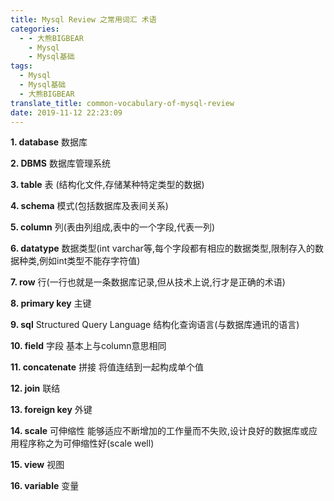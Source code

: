 ```yaml
---
title: Mysql Review 之常用词汇 术语
categories:
  - - 大熊BIGBEAR
    - Mysql
    - Mysql基础
tags:
  - Mysql
  - Mysql基础
  - 大熊BIGBEAR
translate_title: common-vocabulary-of-mysql-review
date: 2019-11-12 22:23:09
---
```

__1. database__ 数据库

__2. DBMS__ 数据库管理系统

__3. table__ 表 (结构化文件,存储某种特定类型的数据)

__4. schema__ 模式(包括数据库及表间关系)

__5. column__ 列(表由列组成,表中的一个字段,代表一列)

__6. datatype__ 数据类型(int varchar等,每个字段都有相应的数据类型,限制存入的数据种类,例如int类型不能存字符值)

__7. row__ 行(一行也就是一条数据库记录,但从技术上说,行才是正确的术语)

__8. primary key__ 主键

__9. sql__ Structured Query Language 结构化查询语言(与数据库通讯的语言)

__10. field__ 字段 基本上与column意思相同

__11. concatenate__ 拼接 将值连结到一起构成单个值

__12. join__ 联结

__13. foreign key__ 外键

__14. scale__ 可伸缩性 能够适应不断增加的工作量而不失败,设计良好的数据库或应用程序称之为可伸缩性好(scale well)

__15. view__ 视图

__16. variable__ 变量